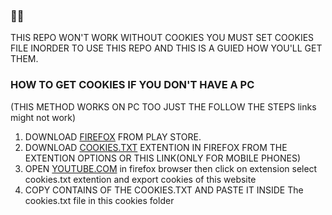 ### 🍪🍪
THIS REPO WON'T WORK WITHOUT COOKIES YOU MUST SET COOKIES FILE INORDER TO USE THIS REPO
AND THIS IS A GUIED HOW YOU'LL GET THEM.
### HOW TO GET COOKIES IF YOU DON'T HAVE A PC
   (THIS METHOD WORKS ON PC TOO JUST THE FOLLOW THE STEPS links might not work)
1. DOWNLOAD [FIREFOX](https://play.google.com/store/apps/details?id=org.mozilla.firefox) FROM PLAY STORE.
2. DOWNLOAD [COOKIES.TXT](https://addons.mozilla.org/en-US/android/addon/cookies-txt/) EXTENTION IN FIREFOX FROM THE EXTENTION OPTIONS OR THIS LINK(ONLY FOR MOBILE PHONES)
3. OPEN [YOUTUBE.COM](youtube.com)  in firefox browser then click on extension select cookies.txt extention and export cookies of this website
4. COPY CONTAINS OF THE COOKIES.TXT AND PASTE IT INSIDE The cookies.txt file in this cookies folder 
